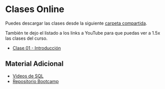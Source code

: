 # Clases Online

Puedes descargar las clases desde la siguiente [carpeta compartida](https://alumnosuaicl-my.sharepoint.com/:f:/g/personal/adrian_soto_uai_cl/Eow_DM16P51LlJor2o74AuQBLBgQDDdFy7-UkcxS7gYTug?e=OLRsLV).

También te dejo el listado a los links a YouTube para que puedas ver a 1.5x las clases del curso.

- [Clase 01 - Introducción](https://youtu.be/CZGpy96e36Y)

## Material Adicional

- [Videos de SQL](https://youtube.com/playlist?list=PLleedqq9njXUHhFeOJzgsMThN4bzKtl8c)
- [Repositorio Bootcamp](https://github.com/Bootcamp-MSDS/Syllabus-2021)
